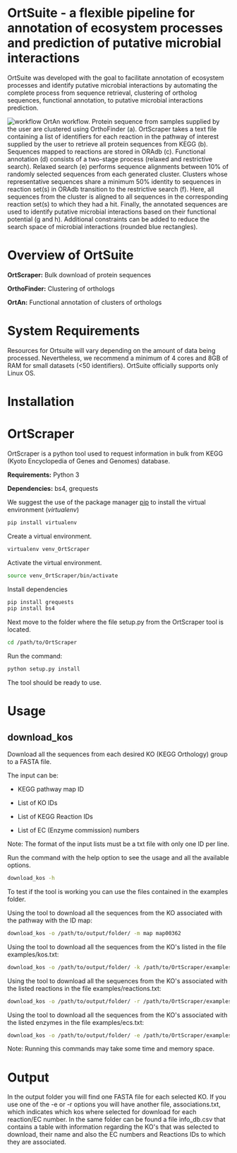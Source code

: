 # OrtSuite - a flexible pipeline for annotation of ecosystem processes and prediction of putative microbial interactions

OrtSuite was developed with the goal to facilitate annotation of ecosystem processes and identify putative microbial interactions by automating the complete process from sequence retrieval, clustering of ortholog sequences, functional annotation, to putative microbial interactions prediction. 


![workflow](https://github.com/msdsufz/OrtSuite/blob/master/workflow_ortan_no_legend.png)
OrtAn workflow. Protein sequence from samples supplied by the user are clustered using OrthoFinder (a). OrtScraper takes a text file containing a list of identifiers for each reaction in the pathway of interest supplied by the user to retrieve all protein sequences from KEGG (b). Sequences mapped to reactions are stored in ORAdb (c). Functional annotation (d) consists of a two-stage process (relaxed and restrictive search). Relaxed search (e) performs sequence alignments between 10% of randomly selected sequences from each generated cluster. Clusters whose representative sequences share a minimum 50% identity to sequences in reaction set(s) in ORAdb transition to the restrictive search (f). Here, all sequences from the cluster is aligned to all sequences in the corresponding reaction set(s) to which they had a hit. Finally, the annotated sequences are used to identify putative microbial interactions based on their functional potential (g and h). Additional constraints can be added to reduce the search space of microbial interactions (rounded blue rectangles).


# Overview of OrtSuite

**OrtScraper:** Bulk download of protein sequences

**OrthoFinder:** Clustering of orthologs

**OrtAn:** Functional annotation of clusters of orthologs


# System Requirements

Resources for Ortsuite will vary depending on the amount of data being processed. Nevertheless, we recommend a minimum of 4 cores and 8GB of RAM for small datasets (<50 identifiers). OrtSuite officially supports only Linux OS. 



Installation
============


# OrtScraper

OrtScraper is a python tool used to request information in bulk from KEGG (Kyoto Encyclopedia of Genes and Genomes) database.

**Requirements:**  Python 3

**Dependencies:**  bs4, grequests


We suggest the use of the package manager [pip](https://pip.pypa.io/en/stable/) to install the virtual environment (*virtualenv*)


```bash
pip install virtualenv
```

Create a virtual environment.

```bash
virtualenv venv_OrtScraper
```

Activate the virtual environment.

```bash
source venv_OrtScraper/bin/activate
```

Install dependencies

```bash
pip install grequests
pip install bs4
```

Next move to the folder where the file setup.py from the OrtScraper tool is located.

```bash
cd /path/to/OrtScraper
```

Run the command:

```bash
python setup.py install
```

The tool should be ready to use.

Usage
=====

## download_kos

Download all the sequences from each desired KO (KEGG Orthology) group to a FASTA file.

The input can be:

- KEGG pathway map ID

- List of KO IDs

- List of KEGG Reaction IDs

- List of EC (Enzyme commission) numbers

Note: The format of the input lists must be a txt file with only one ID per line.


Run the command with the help option to see the usage and all the available options.

```bash
download_kos -h
```

To test if the tool is working you can use the files contained in the examples folder.

Using the tool to download all the sequences from the KO associated with the pathway with the ID map:

```bash
download_kos -o /path/to/output/folder/ -m map map00362
```

Using the tool to download all the sequences from the KO's listed in the file examples/kos.txt:

```bash
download_kos -o /path/to/output/folder/ -k /path/to/OrtScraper/examples/kos.txt
```

Using the tool to download all the sequences from the KO's associated with the listed reactions in the file examples/reactions.txt:

```bash
download_kos -o /path/to/output/folder/ -r /path/to/OrtScraper/examples/reactions.txt
```

Using the tool to download all the sequences from the KO's associated with the listed enzymes in the file examples/ecs.txt:

```bash
download_kos -o /path/to/output/folder/ -e /path/to/OrtScraper/examples/ecs.txt
```

Note: Running this commands may take some time and memory space.


Output
======
In the output folder you will find one FASTA file for each selected KO.
If you use one of the -e or -r options you will have another file, associations.txt, which indicates which kos where selected for download for each reaction/EC number.
In the same folder can be found a file info_db.csv that contains a table with information regarding the KO's that was selected to download, their name and also the EC numbers and Reactions IDs to which they are associated.

